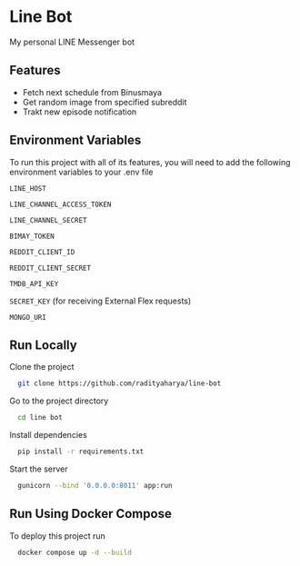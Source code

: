 
# Line Bot

My personal LINE Messenger bot

## Features

- Fetch next schedule from Binusmaya
- Get random image from specified subreddit
- Trakt new episode notification


## Environment Variables

To run this project with all of its features, you will need to add the following environment variables to your .env file

`LINE_HOST`

`LINE_CHANNEL_ACCESS_TOKEN`

`LINE_CHANNEL_SECRET`

`BIMAY_TOKEN`

`REDDIT_CLIENT_ID`

`REDDIT_CLIENT_SECRET`

`TMDB_API_KEY`

`SECRET_KEY` (for receiving External Flex requests)

`MONGO_URI`

## Run Locally

Clone the project

```bash
  git clone https://github.com/radityaharya/line-bot
```

Go to the project directory

```bash
  cd line bot
```

Install dependencies

```bash
  pip install -r requirements.txt
```

Start the server

```bash
  gunicorn --bind '0.0.0.0:8011' app:run
```


## Run Using Docker Compose

To deploy this project run

```bash
  docker compose up -d --build 
```


